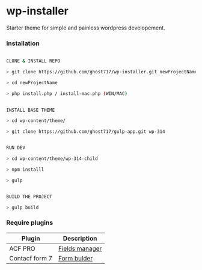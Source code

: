 # wp-installer

Starter theme for simple and painless wordpress developement.


### Installation

```bash

CLONE & INSTALL REPO

> git clone https://github.com/ghost717/wp-installer.git newProjectName

> cd newProjectName

> php install.php / install-mac.php (WIN/MAC)
  

INSTALL BASE THEME

> cd wp-content/theme/

> git clone https://github.com/ghost717/gulp-app.git wp-314


RUN DEV

> cd wp-content/theme/wp-314-child

> npm installl

> gulp


BUILD THE PROJECT

> gulp build

```

### Require plugins

| Plugin | Description |
| ------ | ------ |
| ACF PRO | [Fields manager](https://www.advancedcustomfields.com/resources/)|
| Contacf form 7 | [Form bulder](https://wordpress.org/support/plugin/contact-form-7)|